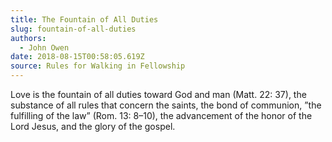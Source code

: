```yaml
---
title: The Fountain of All Duties
slug: fountain-of-all-duties
authors:
  - John Owen
date: 2018-08-15T00:58:05.619Z
source: Rules for Walking in Fellowship
---
```

Love is the fountain of all duties toward God and man (Matt. 22: 37), the substance of all rules that concern the saints, the bond of communion, ”the fulfilling of the law” (Rom. 13: 8–10), the advancement of the honor of the Lord Jesus, and the glory of the gospel.